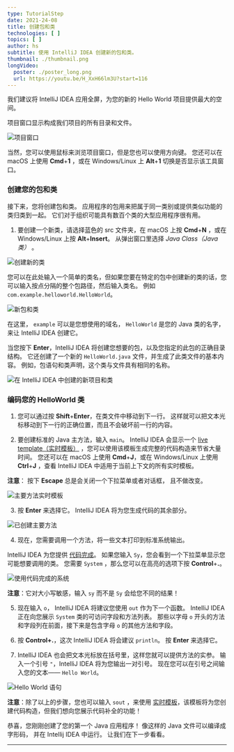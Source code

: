 ```yaml
---
type: TutorialStep
date: 2021-24-08
title: 创建包和类
technologies: [ ]
topics: [ ]
author: hs
subtitle: 使用 IntelliJ IDEA 创建新的包和类。
thumbnail: ./thumbnail.png
longVideo:
  poster: ./poster_long.png
  url: https://youtu.be/H_XxH66lm3U?start=116
---
```


我们建议将 IntelliJ IDEA 应用全屏，为您的新的 Hello World 项目提供最大的空间。

项目窗口显示构成我们项目的所有目录和文件。

![项目窗口](project-window.png)

当然，您可以使用鼠标来浏览项目窗口，但是您也可以使用方向键。 您还可以在 macOS 上使用 **Cmd**+**1** ，或在 Windows/Linux 上 **Alt**+**1** 切换是否显示该工具窗口。

### 创建您的包和类

接下来，您将创建包和类。 应用程序的包用来把属于同一类别或提供类似功能的类归类到一起。 它们对于组织可能具有数百个类的大型应用程序很有用。

1) 要创建一个新类，请选择蓝色的 src 文件夹，在 macOS 上按 **Cmd**+**N** ，或在 Windows/Linux 上按 **Alt**+**Insert**。 从弹出窗口里选择 _Java Class（Java 类）_ 。

![创建新的类](new-java-class.png)

您可以在此处输入一个简单的类名，但如果您要在特定的包中创建新的类的话，您可以输入按点分隔的整个包路径，然后输入类名。 例如 `com.example.helloworld.HelloWorld`。

![新包和类](new-package-and-class.png)

在这里， `example` 可以是您想使用的域名， `HelloWorld` 是您的 Java 类的名字，来让 IntelliJ IDEA 创建它。

当您按下 **Enter**，IntelliJ IDEA 将创建您想要的包，以及您指定的此包的正确目录结构。 它还创建了一个新的 `HelloWorld.java` 文件，并生成了此类文件的基本内容。 例如，包语句和类声明，这个类与文件具有相同的名称。

![在 IntelliJ IDEA 中创建的新项目和类](new-project-and-class-idea.png)


### 编码您的 HelloWorld 类

1) 您可以通过按 **Shift**+**Enter**，在类文件中移动到下一行。 这样就可以把文本光标移动到下一行的正确位置，而且不会破坏前一行的内容。

2) 要创建标准的 Java 主方法，输入 `main`。 IntelliJ IDEA 会显示一个 [live template（实时模板）](https://www.jetbrains.com/help/idea/using-live-templates.html) ，您可以使用该模板生成完整的代码构造来节省大量时间。 您还可以在 macOS 上使用 **Cmd**+**J**，或在 Windows/Linux 上使用 **Ctrl**+**J** ，查看 IntelliJ IDEA 中适用于当前上下文的所有实时模板。

**注意**： 按下 **Escape** 总是会关闭一个下拉菜单或者对话框， 且不做改变。

![主要方法实时模板](main-live-template.png)

3) 按 **Enter** 来选择它。 IntelliJ IDEA 将为您生成代码的其余部分。

![已创建主要方法](main-method-created.png)

4) 现在，您需要调用一个方法，将一些文本打印到标准系统输出。

IntelliJ IDEA 为您提供 [代码完成](https://www.jetbrains.com/help/idea/auto-completing-code.html)。 如果您输入 `Sy`，您会看到一个下拉菜单显示您可能想要调用的类。 您需要 `System` ，那么您可以在高亮的选项下按 **Control**+**.**。

![使用代码完成的系统](system-code-completion.png)

**注意**：它对大小写敏感，输入 `sy` 而不是 `Sy` 会给您不同的结果！

5) 现在输入 `o`， IntelliJ IDEA 将建议您使用 `out` 作为下一个函数。 IntelliJ IDEA 正在向您展示 `System` 类的可访问字段和方法列表。 那些以字母 `o` 开头的方法和字段列在前面，接下来是包含字母 `o` 的其他方法和字段。


6) 按 **Control+.**，这次 IntelliJ IDEA 将会建议 `println`。 按 **Enter** 来选择它。


7) IntelliJ IDEA 也会把文本光标放在括号里，这样您就可以提供方法的实参。 输入一个引号 `"`，IntelliJ IDEA 将为您输出一对引号。 现在您可以在引号之间输入您的文本—— `Hello World`。

![Hello World 语句](hello-world-statement.png)

**注意**：除了以上的步骤，您也可以输入 `sout` ，来使用 [实时模板](https://www.jetbrains.com/help/idea/using-live-templates.html)，该模板将为您创建代码构造，但我们想向您展示代码补全的功能！

恭喜，您刚刚创建了您的第一个 Java 应用程序！ 像这样的 Java 文件可以编译成字形码， 并在 Intellij IDEA 中运行。 让我们在下一步看看。


---


